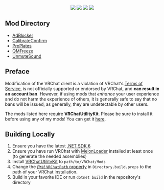 <p align="center">
    <img src="https://img.shields.io/static/v1?label=melonloader&message=v0.5.4&color=green&style=flat-square">
    <img src="https://img.shields.io/static/v1?label=vrchat&message=1192&color=00c9ab&style=flat-square">
    <img src="https://img.shields.io/github/workflow/status/tetra-fox/VRCMods/Build?style=flat-square">
    <img src="https://img.shields.io/github/downloads/tetra-fox/VRCMods/total?color=informational&style=flat-square">
</p>

## Mod Directory
- [AdBlocker](../../tree/master/AdBlocker)
- [CalibrateConfirm](../../tree/master/CalibrateConfirm)
- [ProPlates](../../tree/master/ProPlates)
- [QMFreeze](../../tree/master/QMFreeze)
- [UnmuteSound](../../tree/master/UnmuteSound)
<!-- - [ComfierVRMenu])(../../tree/master/ComfierVRMenu) SOON™ -->
<!-- - [VXP])(../../tree/master/VXP) SOON™ -->
  
## Preface
Modification of the VRChat client is a violation of VRChat's [Terms of Service](https://hello.vrchat.com/legal), is not officially supported or endorsed by VRChat, and **can result in an account ban**. However, if using mods that _enhance_ your user experience and do not harm the experience of others, it is generally safe to say that no bans will be issued, as generally, they are undetectable by other users.

The mods listed here require **VRChatUtilityKit**. Please be sure to install it before using any of my mods! You can get it [here](https://github.com/SleepyVRC/Mods/releases).

## Building Locally
1. Ensure you have the latest [.NET SDK 6](https://dotnet.microsoft.com/en-us/download/dotnet/6.0)
2. Ensure you have run VRChat with [MelonLoader](https://github.com/LavaGang/MelonLoader) installed at least once (to generate the needed assemblies)
3. Install [VRChatUtilityKit](https://github.com/SleepyVRC/Mods/releases) to `path/to/VRChat/Mods`
4. Change the [_first_ `VRChatPath` property](https://github.com/tetra-fox/VRCMods/blob/main/Directory.Build.props#L6) in `Directory.build.props` to the path of your VRChat installation.
5. Build in your favorite IDE or run `dotnet build` in the repository's directory
